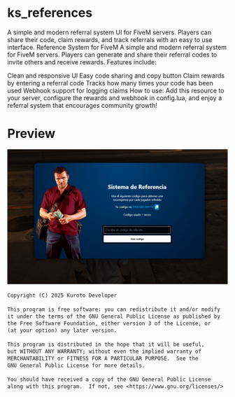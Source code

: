 # ks_references
A simple and modern referral system UI for FiveM servers. Players can share their code, claim rewards, and track referrals with an easy to use interface.
Reference System for FiveM
A simple and modern referral system for FiveM servers.
Players can generate and share their referral codes to invite others and receive rewards.
Features include:

Clean and responsive UI
Easy code sharing and copy button
Claim rewards by entering a referral code
Tracks how many times your code has been used
Webhook support for logging claims
How to use:
Add this resource to your server, configure the rewards and webhook in config.lua,
and enjoy a referral system that encourages community growth!
# Preview
<img src="https://raw.githubusercontent.com/Kurotodev/ks_references/refs/heads/main/Preview.png">


```
Copyright (C) 2025 Kuroto Developer

This program is free software: you can redistribute it and/or modify
it under the terms of the GNU General Public License as published by
the Free Software Foundation, either version 3 of the License, or
(at your option) any later version.

This program is distributed in the hope that it will be useful,
but WITHOUT ANY WARRANTY; without even the implied warranty of
MERCHANTABILITY or FITNESS FOR A PARTICULAR PURPOSE.  See the
GNU General Public License for more details.

You should have received a copy of the GNU General Public License
along with this program.  If not, see <https://www.gnu.org/licenses/>
